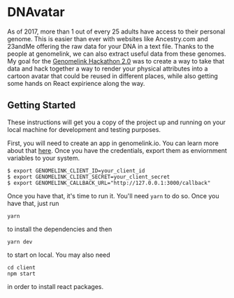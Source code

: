 # DNAvatar

As of 2017, more than 1 out of every 25 adults have access to their personal genome.  This is easier than ever with websites like Ancestry.com and 23andMe offering the raw data for your DNA in a text file.  Thanks to the people at genomelink, we can also extract useful data from these genomes.  My goal for the [Genomelink Hackathon 2.0](https://genomelink2.devpost.com/) was to create a way to take that data and hack together a way to render your physical attributes into a cartoon avatar that could be reused in different places, while also getting some hands on React expirience along the way.

## Getting Started

These instructions will get you a copy of the project up and running on your local machine for development and testing purposes.

First, you will need to create an app in genomelink.io.  You can learn more about that [here](https://genomelink.io/developers/docs/tutorial-oauth-example/).  Once you have the credentials, export them as enviornment variables to your system.

```
$ export GENOMELINK_CLIENT_ID=your_client_id
$ export GENOMELINK_CLIENT_SECRET=your_client_secret
$ export GENOMELINK_CALLBACK_URL="http://127.0.0.1:3000/callback"
```

Once you have that, it's time to run it.  You'll need `yarn` to do so.  Once you have that, just run
```
yarn
```
to install the dependencies and then 

```
yarn dev
```
to start on local.  You may also need
```
cd client
npm start
```
in order to install react packages.